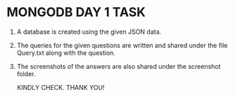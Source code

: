 # MONGODB DAY 1 TASK

1. A database is created using the given JSON data.

2. The queries for the given questions are written and shared under the file Query.txt along with the question.

3. The screenshots of the answers are also shared under the screenshot folder.

    KINDLY CHECK. THANK YOU!